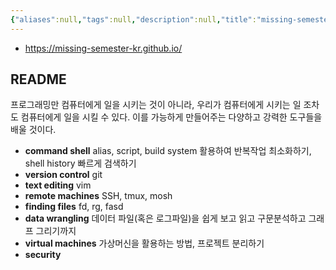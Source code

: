 ```yaml
---
{"aliases":null,"tags":null,"description":null,"title":"missing-semester 여러분의 CS 교육에서 누락된 학기","created":"2024-01-05T00:18:18","updated":"2024-01-05T00:24:40","dg-publish":true,"permalink":"/docs/missing-semester 여러분의 CS 교육에서 누락된 학기/","dgPassFrontmatter":true}
---
```


- <https://missing-semester-kr.github.io/>

## README

프로그래밍만 컴퓨터에게 일을 시키는 것이 아니라, 우리가 컴퓨터에게 시키는 일 조차도 컴퓨터에게 일을 시킬 수 있다. 이를 가능하게 만들어주는 다양하고 강력한 도구들을 배울 것이다.

- **command shell** alias, script, build system 활용하여 반복작업 최소화하기, shell history 빠르게 검색하기
- **version control** git 
- **text editing** vim 
- **remote machines** SSH, tmux, mosh 
- **finding files** fd, rg, fasd 
- **data wrangling** 데이터 파일(혹은 로그파일)을 쉽게 보고 읽고 구문분석하고 그래프 그리기까지
- **virtual machines** 가상머신을 활용하는 방법, 프로젝트 분리하기
- **security** 
